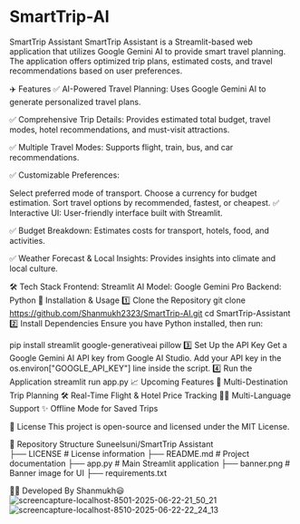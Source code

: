 # SmartTrip-AI
SmartTrip Assistant
SmartTrip Assistant is a Streamlit-based web application that utilizes Google Gemini AI to provide smart travel planning. The application offers optimized trip plans, estimated costs, and travel recommendations based on user preferences.

✈️ Features
✅ AI-Powered Travel Planning: Uses Google Gemini AI to generate personalized travel plans.

✅ Comprehensive Trip Details: Provides estimated total budget, travel modes, hotel recommendations, and must-visit attractions.

✅ Multiple Travel Modes: Supports flight, train, bus, and car recommendations.

✅ Customizable Preferences:

Select preferred mode of transport.
Choose a currency for budget estimation.
Sort travel options by recommended, fastest, or cheapest.
✅ Interactive UI: User-friendly interface built with Streamlit.

✅ Budget Breakdown: Estimates costs for transport, hotels, food, and activities.

✅ Weather Forecast & Local Insights: Provides insights into climate and local culture.

🛠️ Tech Stack
Frontend: Streamlit
AI Model: Google Gemini Pro
Backend: Python
🚀 Installation & Usage
1️⃣ Clone the Repository
git clone https://github.com/Shanmukh2323/SmartTrip-AI.git
cd SmartTrip-Assistant
2️⃣ Install Dependencies
Ensure you have Python installed, then run:

pip install streamlit google-generativeai pillow
3️⃣ Set Up the API Key
Get a Google Gemini AI API key from Google AI Studio.
Add your API key in the os.environ["GOOGLE_API_KEY"] line inside the script.
4️⃣ Run the Application
streamlit run app.py
📈 Upcoming Features
🌟 Multi-Destination Trip Planning
🛠️ Real-Time Flight & Hotel Price Tracking
👨‍💻 Multi-Language Support
✨ Offline Mode for Saved Trips

📜 License
This project is open-source and licensed under the MIT License.

📂 Repository Structure
Suneelsuni/SmartTrip Assistant               
├── LICENSE                   # License information
├── README.md                 # Project documentation
├── app.py                    # Main Streamlit application
├── banner.png                # Banner image for UI
├── requirements.txt

👨‍💻 Developed By Shanmukh😃
![screencapture-localhost-8501-2025-06-22-21_50_21](https://github.com/user-attachments/assets/4c4a3b69-276c-46a1-b6c6-0bf0033cd7f3)
![screencapture-localhost-8510-2025-06-22-22_24_13](https://github.com/user-attachments/assets/bb04fdbd-3fb8-47db-8b38-3ba97231a6f9)

